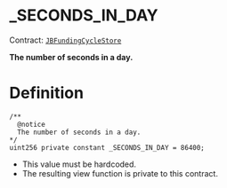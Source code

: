 # _SECONDS\_IN\_DAY

Contract: [`JBFundingCycleStore`](../)​‌

**The number of seconds in a day.**

# Definition

```solidity
/** 
  @notice 
  The number of seconds in a day.
*/
uint256 private constant _SECONDS_IN_DAY = 86400;
```

* This value must be hardcoded.
* The resulting view function is private to this contract.
